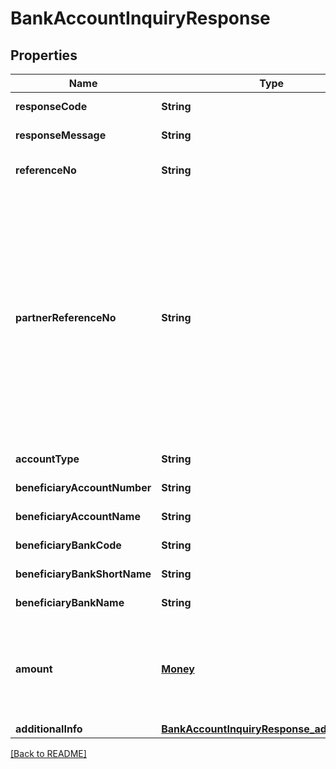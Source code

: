 # BankAccountInquiryResponse
## Properties

| Name | Type | Required | Description |
| ------------- | ------------- | ------------- | ------------- |
| **responseCode** | **String** | ☑️ | Refer to response code list |
| **responseMessage** | **String** | ☑️ | Refer to response code list |
| **referenceNo** | **String** |  | Transaction identifier on DANA system |
| **partnerReferenceNo** | **String** |  | Unique transaction identifier on partner system which assigned to each transaction<br> Notes:<br> If the partner receives a timeout or an unexpected response from DANA and partner expects to perform retry request to DANA, please use the partnerReferenceNo that is the same as the one used in the transaction request process before  |
| **accountType** | **String** |  | Customer account type |
| **beneficiaryAccountNumber** | **String** | ☑️ | Beneficiary account number |
| **beneficiaryAccountName** | **String** | ☑️ | Beneficiary account name |
| **beneficiaryBankCode** | **String** |  | Beneficiary Bank code |
| **beneficiaryBankShortName** | **String** |  | Beneficiary Bank short name |
| **beneficiaryBankName** | **String** |  | Beneficiary Bank name |
| **amount** | [**Money**](Money.md) | ☑️ | Amount. Contains two sub-fields:<br> 1. Value: Transaction amount, including the cents<br> 2. Currency: Currency code based on ISO  |
| **additionalInfo** | [**BankAccountInquiryResponse_additionalInfo**](BankAccountInquiryResponse_additionalInfo.md) |  |  |

[[Back to README]](../../../../README.md)
